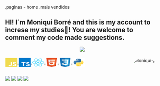.paginas - home 
.mais vendidos 

## HI! I´m Moniqui Borré and this is my account to increse my studies🙂! You are welcome to comment my code made suggestions.
<div align="center">
  <a href="https://github.com/rafaballerini">
  <img height="180em" src="https://github-readme-stats.vercel.app/api?username=MoniquiBorre&show_icons=true&theme=dark&include_all_commits=true&count_private=true"/>
</div>
<div style="display: inline_block"><br>
  <img align="center" alt="Moniqui-Js" height="30" width="40" src="https://raw.githubusercontent.com/devicons/devicon/master/icons/javascript/javascript-plain.svg">
  <img align="center" alt="Moniqui-Ts" height="30" width="40" src="https://raw.githubusercontent.com/devicons/devicon/master/icons/typescript/typescript-plain.svg">
  <img align="center" alt="Moniqui-React" height="30" width="40" src="https://raw.githubusercontent.com/devicons/devicon/master/icons/react/react-original.svg">
  <img align="center" alt="Moniqui-HTML" height="30" width="40" src="https://raw.githubusercontent.com/devicons/devicon/master/icons/html5/html5-original.svg">
  <img align="center" alt="Moniqui-CSS" height="30" width="40" src="https://raw.githubusercontent.com/devicons/devicon/master/icons/css3/css3-original.svg">
  <img align="center" alt="Moniqui-Python" height="30" width="40" src="https://raw.githubusercontent.com/devicons/devicon/master/icons/python/python-original.svg">
  <img align="right" alt="Moniqui-pic" height="230" style="border-radius:50px;" src="https://cdn.discordapp.com/attachments/741129120007847946/1061450869968736346/ReadyPlayerMe-Avatar.jpeg?width=500&height=500">
</div>
  
  ##
 
<div> 
  <a href="https://www.instagram.com/moniqui_borre" target="_blank"><img src="https://img.shields.io/badge/-Instagram-%23E4405F?style=for-the-badge&logo=instagram&logoColor=white" target="_blank"></a>
 <a href="https://discord.gg/wagxzStdcR" target="_blank"><img src="https://img.shields.io/badge/Discord-7289DA?style=for-the-badge&logo=discord&logoColor=white" target="_blank"></a> 
  <a href = "mailto:contatorafaballerini@gmail.com"><img src="https://img.shields.io/badge/-Gmail-%23333?style=for-the-badge&logo=gmail&logoColor=white" target="_blank"></a>
  <a href="https://www.linkedin.com/in/rafaella-ballerini-45875016a" target="_blank"><img src="https://img.shields.io/badge/-LinkedIn-%230077B5?style=for-the-badge&logo=linkedin&logoColor=white" target="_blank"></a> 
  

  
</div>
